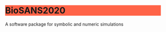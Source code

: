 <html>
  
  <h1 style="background-color:Tomato;" >BioSANS2020</h1>
  <p color='red'>
    A software package for symbolic and numeric simulations
  </p>
  
</html>
